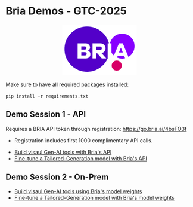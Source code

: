 # Bria Demos - GTC-2025
<p align="center">
    <img src="./visuals/bria_logo.png" width="200"/>
</p>
<!-- <br> -->

Make sure to have all required packages installed:
```
pip install -r requirements.txt
```


## Demo Session 1 - API

Requires a BRIA API token through registration: https://go.bria.ai/4bsFO3f
* Registration includes first 1000 complimentary API calls.

- [Build visaul Gen-AI tools with Bria's API](gtc_demo_api.ipynb)
- [Fine-tune a Tailored-Generation model with Bria's API](gtc_demo_fine_tune_api.ipynb)


## Demo Session 2 - On-Prem

- [Build visaul Gen-AI tools using Bria's model weights](gtc_demo_on_prem.ipynb)
- [Fine-tune a Tailored-Generation model with Bria's model weights](gtc_demo_fine_tune_on_prem.ipynb)


<br>

